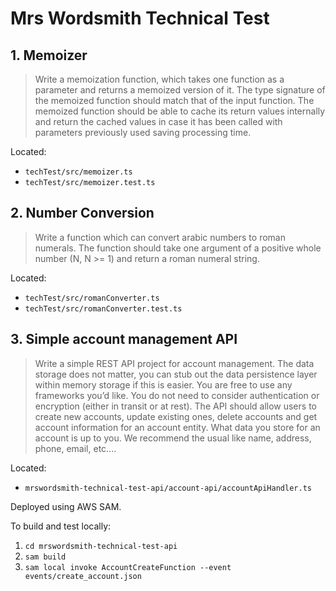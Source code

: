 # Mrs Wordsmith Technical Test

## 1. Memoizer

> Write a memoization function, which takes one function as a parameter and returns a memoized version of it. The type signature of the memoized function should match that of the input function. The memoized function should be able to cache its return values internally and return the cached values in case it has been called with parameters previously used saving processing time.

Located:

- `techTest/src/memoizer.ts`
- `techTest/src/memoizer.test.ts`

## 2. Number Conversion

> Write a function which can convert arabic numbers to roman numerals. The function should take one argument of a positive whole number (N, N >= 1) and return a roman numeral string.

Located:

- `techTest/src/romanConverter.ts`
- `techTest/src/romanConverter.test.ts`

## 3. Simple account management API

> Write a simple REST API project for account management. The data storage does not matter, you can stub out the data persistence layer within memory storage if this is easier. You are free to use any frameworks you’d like. You do not need to consider authentication or encryption (either in transit or at rest). The API should allow users to create new accounts, update existing ones, delete accounts and get account information for an account entity. What data you store for an account is up to you. We recommend the usual like name, address, phone, email, etc....

Located:

- `mrswordsmith-technical-test-api/account-api/accountApiHandler.ts`

Deployed using AWS SAM.

To build and test locally:

1. `cd mrswordsmith-technical-test-api`
2. `sam build`
3. `sam local invoke AccountCreateFunction --event events/create_account.json`
